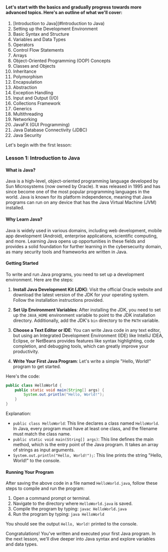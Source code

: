 #### Let's start with the basics and gradually progress towards more advanced topics. Here's an outline of what we'll cover:

1. [Introduction to Java](#Introduction to Java)
2. Setting up the Development Environment
3. Basic Syntax and Structure
4. Variables and Data Types
5. Operators
6. Control Flow Statements
7. Arrays
8. Object-Oriented Programming (OOP) Concepts
9. Classes and Objects
10. Inheritance
11. Polymorphism
12. Encapsulation
13. Abstraction
14. Exception Handling
15. Input and Output (I/O)
16. Collections Framework
17. Generics
18. Multithreading
19. Networking
20. JavaFX (GUI Programming)
21. Java Database Connectivity (JDBC)
22. Java Security

Let's begin with the first lesson:

### Lesson 1: Introduction to Java

#### What is Java?
Java is a high-level, object-oriented programming language developed by Sun Microsystems (now owned by Oracle). It was released in 1995 and has since become one of the most popular programming languages in the world. Java is known for its platform independence, meaning that Java programs can run on any device that has the Java Virtual Machine (JVM) installed.

#### Why Learn Java?
Java is widely used in various domains, including web development, mobile app development (Android), enterprise applications, scientific computing, and more. Learning Java opens up opportunities in these fields and provides a solid foundation for further learning in the cybersecurity domain, as many security tools and frameworks are written in Java.

#### Getting Started
To write and run Java programs, you need to set up a development environment. Here are the steps:

1. **Install Java Development Kit (JDK)**: Visit the official Oracle website and download the latest version of the JDK for your operating system. Follow the installation instructions provided.

2. **Set Up Environment Variables**: After installing the JDK, you need to set up the `JAVA_HOME` environment variable to point to the JDK installation directory. Additionally, add the JDK's `bin` directory to the `PATH` variable.

3. **Choose a Text Editor or IDE**: You can write Java code in any text editor, but using an Integrated Development Environment (IDE) like IntelliJ IDEA, Eclipse, or NetBeans provides features like syntax highlighting, code completion, and debugging tools, which can greatly improve your productivity.

4. **Write Your First Java Program**: Let's write a simple "Hello, World!" program to get started.

Here's the code:
```java
public class HelloWorld {
    public static void main(String[] args) {
        System.out.println("Hello, World!");
    }
}
```
Explanation:
- `public class HelloWorld`: This line declares a class named `HelloWorld`. In Java, every program must have at least one class, and the filename must match the class name.
- `public static void main(String[] args)`: This line defines the main method, which is the entry point of the Java program. It takes an array of strings as input arguments.
- `System.out.println("Hello, World!");`: This line prints the string "Hello, World!" to the console.

#### Running Your Program
After saving the above code in a file named `HelloWorld.java`, follow these steps to compile and run the program:

1. Open a command prompt or terminal.
2. Navigate to the directory where `HelloWorld.java` is saved.
3. Compile the program by typing: `javac HelloWorld.java`
4. Run the program by typing: `java HelloWorld`

You should see the output `Hello, World!` printed to the console.

Congratulations! You've written and executed your first Java program. In the next lesson, we'll dive deeper into Java syntax and explore variables and data types.

